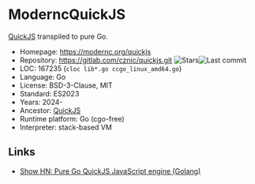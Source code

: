 # ModerncQuickJS

[QuickJS](quickjs.md) transpiled to pure Go.

* Homepage:         https://modernc.org/quickjs
* Repository:       https://gitlab.com/cznic/quickjs.git <span class="shields"><img src="https://img.shields.io/gitlab/stars/cznic/quickjs?label=&style=flat-square" alt="Stars" title="Stars"><img src="https://img.shields.io/gitlab/last-commit/cznic/quickjs?label=&style=flat-square" alt="Last commit" title="Last commit"></span>
* LOC:              167235 (`cloc lib*.go ccgo_linux_amd64.go`)
* Language:         Go
* License:          BSD-3-Clause, MIT
* Standard:         ES2023
* Years:            2024-
* Ancestor:         [QuickJS](quickjs.md)
* Runtime platform: Go (cgo-free)
* Interpreter:      stack-based VM

## Links

* [Show HN: Pure Go QuickJS JavaScript engine (Golang)](https://news.ycombinator.com/item?id=43962304)

